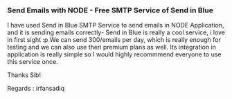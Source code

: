 ### Send Emails with NODE - Free SMTP Service of Send in Blue

I have used Send in Blue SMTP Service to send emails in NODE Application, and it is sending emails correctly-
Send in Blue is really a cool service, i love in first sight :p We can send 300/emails per day, which is really enough for testing and we can also use theri premium plans as well. Its integration in application is really simple so I would highly recommmend everyone to use this service once.

Thanks Sib!

Regards : irfansadiq
